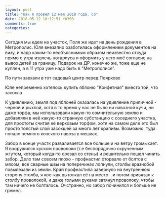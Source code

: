 ```yaml
---
layout: post
title: "Как я провёл 12 мая 2018 года, Сб"
date: 2018-05-12 18:12:51 +0300
comments: true
categories: 
---
```

Сегодня мы едем на участок, Поля же идет на день рождения в Метрополис. Юля внезапно озаботилась оформлением документов на визу, и надо каким-то необъяснимым образом неизвестно откуда прямо с утра извлечь нотариуса и оформить у него моё согласие на вывоз детей за границу. Подарок на ДР, конечно же, тоже еще не куплен, а в 11 утра уже надо быть в "Метрополисе".


По пути заехали в тот садовый центр перед Поярково

Юле непременно хотелось купить яблоню "Конфетная" вместо той, что засохла


К удивлению, земля под яблоней оказалась на удивление приличной - черной и рыхлой, хотя в то время у нас не было ни навозной кучи, ни даже торфа, мы использовали какую-то сомнительную землю и добавляли в неё какую-то странную субстанцию с соседнего участка, для простоты считая её верховым торфом, хотя на самом деле это был просто толстый слой засохшей за много лет крапивы. Возможно, туда попало немного конского навоза в мешках.


Забор в конце участк разваливается все больше и на ветру громыхает. Я вооружился куском проволоки (т.е беспорядочно скрученным жгутом, который когда-то срезал со стены) и решительно пошел чинить забор. Дело там совсем плохо - профнастил оторвало от болтов с мясом, все сварные швы на поперечинах лопнули, столбы вразнобой повылезали из земли. Край профнастила завернуло на внутреннюю сторону столба, я кое-как вытолкал её на место - и потом привязал к столбу проволокой, и даже голыми руками затянул проволоку, чтобы там ничего не болталось. Очстранно, но забор починился и больше не гремел.